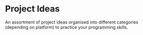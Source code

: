 # Project Ideas

An assortment of project ideas organised into different categories (depending on platform) to practice your programming skills. 
